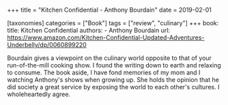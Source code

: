 +++
title = "Kitchen Confidential - Anthony Bourdain"
date = 2019-02-01

[taxonomies]
categories = ["Book"]
tags = ["review", "culinary"]
+++
book:
    title: Kitchen Confidential
    authors: 
        - Anthony Bourdain
    url: https://www.amazon.com/Kitchen-Confidential-Updated-Adventures-Underbelly/dp/0060899220

Bourdain gives a viewpoint on the culinary world opposite to that of your run-of-the-mill cooking show.
I found the writing down to earth and relaxing to consume.
The book aside, I have fond memories of my mom and I watching Anthony's shows when growing up.
She holds the opinion that he did society a great service by exposing the world to each other's cultures.
I wholeheartedly agree.